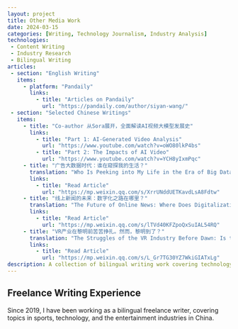 ```yaml
---
layout: project
title: Other Media Work
date: 2024-03-15
categories: [Writing, Technology Journalism, Industry Analysis]
technologies:
 - Content Writing
 - Industry Research
 - Bilingual Writing
articles:
 - section: "English Writing"
   items:
     - platform: "Pandaily"
       links:
         - title: "Articles on Pandaily"
           url: "https://pandaily.com/author/siyan-wang/"
 - section: "Selected Chinese Writings"
   items:
     - title: "Co-author 从Sora展开，全面解读AI视频大模型发展史"
       links:
         - title: "Part 1: AI-Generated Video Analysis"
           url: "https://www.youtube.com/watch?v=oWO80lkP4bs"
         - title: "Part 2: The Impacts of AI Video"
           url: "https://www.youtube.com/watch?v=YCH8yIxmPqc"
     - title: "广告大数据时代：谁在窥探我的生活？"
       translation: "Who Is Peeking into My Life in the Era of Big Data Advertising?"
       links:
         - title: "Read Article"
           url: "https://mp.weixin.qq.com/s/XrrUNddUETKavdLsA8Fdtw"
     - title: "线上新闻的未来：数字化之路在哪里？"
       translation: "The Future of Online News: Where Does Digitalization Lead?"
       links:
         - title: "Read Article"
           url: "https://mp.weixin.qq.com/s/lTVd40KFZpoQxSuIAL54RQ"
     - title: "VR产业在黎明前苦苦挣扎。然而，黎明到了？"
       translation: "The Struggles of the VR Industry Before Dawn: Is the Dawn Finally Here?"
       links:
         - title: "Read Article"
           url: "https://mp.weixin.qq.com/s/L_Gr7TG30YZ7WkiGIATxLg"
description: A collection of bilingual writing work covering technology, sports, and entertainment industries in China since 2019.
---
```


## Freelance Writing Experience

Since 2019, I have been working as a bilingual freelance writer, covering topics in sports, technology, and the entertainment industries in China.
